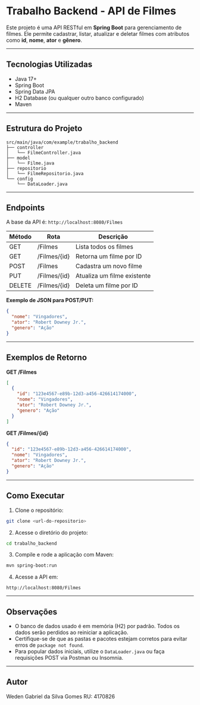 # Trabalho Backend - API de Filmes

Este projeto é uma API RESTful em **Spring Boot** para gerenciamento de filmes. Ele permite cadastrar, listar, atualizar e deletar filmes com atributos como **id**, **nome**, **ator** e **gênero**.

---

## Tecnologias Utilizadas

- Java 17+
- Spring Boot
- Spring Data JPA
- H2 Database (ou qualquer outro banco configurado)
- Maven

---

## Estrutura do Projeto

```
src/main/java/com/example/trabalho_backend
├── controller
│   └── FilmeController.java
├── model
│   └── Filme.java
├── repositorio
│   └── FilmeRepositorio.java
└── config
    └── DataLoader.java
```

---

## Endpoints

A base da API é: `http://localhost:8080/Filmes`

| Método | Rota               | Descrição                        |
|--------|------------------|----------------------------------|
| GET    | /Filmes           | Lista todos os filmes            |
| GET    | /Filmes/{id}      | Retorna um filme por ID          |
| POST   | /Filmes           | Cadastra um novo filme           |
| PUT    | /Filmes/{id}      | Atualiza um filme existente      |
| DELETE | /Filmes/{id}      | Deleta um filme por ID           |

**Exemplo de JSON para POST/PUT:**
```json
{
  "nome": "Vingadores",
  "ator": "Robert Downey Jr.",
  "genero": "Ação"
}
```

---

## Exemplos de Retorno

**GET /Filmes**
```json
[
  {
    "id": "123e4567-e89b-12d3-a456-426614174000",
    "nome": "Vingadores",
    "ator": "Robert Downey Jr.",
    "genero": "Ação"
  }
]
```

**GET /Filmes/{id}**
```json
{
  "id": "123e4567-e89b-12d3-a456-426614174000",
  "nome": "Vingadores",
  "ator": "Robert Downey Jr.",
  "genero": "Ação"
}
```

---

## Como Executar

1. Clone o repositório:
```bash
git clone <url-do-repositorio>
```

2. Acesse o diretório do projeto:
```bash
cd trabalho_backend
```

3. Compile e rode a aplicação com Maven:
```bash
mvn spring-boot:run
```

4. Acesse a API em:
```
http://localhost:8080/Filmes
```

---

## Observações

- O banco de dados usado é em memória (H2) por padrão. Todos os dados serão perdidos ao reiniciar a aplicação.
- Certifique-se de que as pastas e pacotes estejam corretos para evitar erros de `package not found`.
- Para popular dados iniciais, utilize o `DataLoader.java` ou faça requisições POST via Postman ou Insomnia.

---

## Autor

Weden Gabriel da Silva Gomes
RU: 4170826


